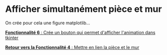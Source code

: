 # **Afficher simultanément pièce et mur**

On crée pour cela une figure matplotlib...

[**Fonctionnalité 6** : Crée un bouton qui permet d'afficher l'animation dans tkinter](./fct_6.md)

[**Retour vers la Fonctionnalité 4** : Mettre en lien la pièce et le mur](./fct_4.md)
